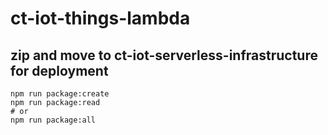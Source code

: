 # ct-iot-things-lambda

## zip and move to ct-iot-serverless-infrastructure for deployment
```
npm run package:create
npm run package:read
# or
npm run package:all
```
